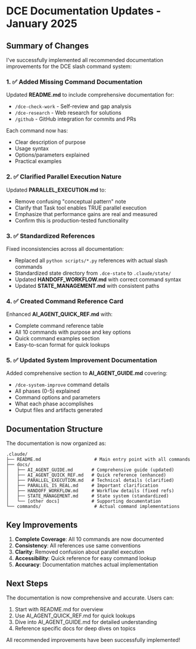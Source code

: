 # DCE Documentation Updates - January 2025

## Summary of Changes

I've successfully implemented all recommended documentation improvements for the DCE slash command system:

### 1. ✅ Added Missing Command Documentation

Updated **README.md** to include comprehensive documentation for:
- `/dce-check-work` - Self-review and gap analysis
- `/dce-research` - Web research for solutions
- `/github` - GitHub integration for commits and PRs

Each command now has:
- Clear description of purpose
- Usage syntax
- Options/parameters explained
- Practical examples

### 2. ✅ Clarified Parallel Execution Nature

Updated **PARALLEL_EXECUTION.md** to:
- Remove confusing "conceptual pattern" note
- Clarify that Task tool enables TRUE parallel execution
- Emphasize that performance gains are real and measured
- Confirm this is production-tested functionality

### 3. ✅ Standardized References

Fixed inconsistencies across all documentation:
- Replaced all `python scripts/*.py` references with actual slash commands
- Standardized state directory from `.dce-state` to `.claude/state/`
- Updated **HANDOFF_WORKFLOW.md** with correct command syntax
- Updated **STATE_MANAGEMENT.md** with consistent paths

### 4. ✅ Created Command Reference Card

Enhanced **AI_AGENT_QUICK_REF.md** with:
- Complete command reference table
- All 10 commands with purpose and key options
- Quick command examples section
- Easy-to-scan format for quick lookups

### 5. ✅ Updated System Improvement Documentation

Added comprehensive section to **AI_AGENT_GUIDE.md** covering:
- `/dce-system-improve` command details
- All phases (0-5) explained
- Command options and parameters
- What each phase accomplishes
- Output files and artifacts generated

## Documentation Structure

The documentation is now organized as:

```
.claude/
├── README.md                    # Main entry point with all commands
├── docs/
│   ├── AI_AGENT_GUIDE.md       # Comprehensive guide (updated)
│   ├── AI_AGENT_QUICK_REF.md   # Quick reference (enhanced)
│   ├── PARALLEL_EXECUTION.md   # Technical details (clarified)
│   ├── PARALLEL_IS_REAL.md     # Important clarification
│   ├── HANDOFF_WORKFLOW.md     # Workflow details (fixed refs)
│   ├── STATE_MANAGEMENT.md     # State system (standardized)
│   └── [other docs]            # Supporting documentation
└── commands/                    # Actual command implementations
```

## Key Improvements

1. **Complete Coverage**: All 10 commands are now documented
2. **Consistency**: All references use same conventions
3. **Clarity**: Removed confusion about parallel execution
4. **Accessibility**: Quick reference for easy command lookup
5. **Accuracy**: Documentation matches actual implementation

## Next Steps

The documentation is now comprehensive and accurate. Users can:
1. Start with README.md for overview
2. Use AI_AGENT_QUICK_REF.md for quick lookups
3. Dive into AI_AGENT_GUIDE.md for detailed understanding
4. Reference specific docs for deep dives on topics

All recommended improvements have been successfully implemented!